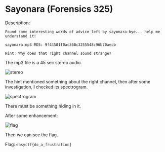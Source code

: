 # Sayonara (Forensics 325)

Description:
```
Found some interesting words of advice left by sayonara-bye... help me understand it!

sayonara.mp3 MD5: 9f44501f0ac360c3255548c96b70aecb

Hint: Why does that right channel sound strange?
```

The mp3 file is a 45 sec stereo audio.

![stereo](http://i.imgur.com/qPzh1NQ.png)

The hint mentioned something about the right channel, then after some investigation, I checked its spectrogram.

![spectrogram](http://i.imgur.com/dzzSbf5.png)

There must be something hiding in it.

After some enhancement:

![flag](http://i.imgur.com/hvIkAOr.png)

Then we can see the flag.

Flag: `easyctf{do_a_frustration}`

